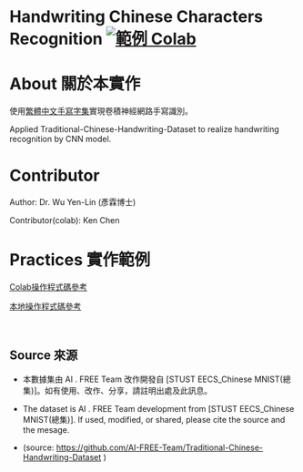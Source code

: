 # Handwriting Chinese Characters Recognition <a href="https://colab.research.google.com/github/AI-FREE-Team/Handwriting-Chinese-Characters-Recognition/blob/master/Traditional_Chinese_CNN_Model_colab.ipynb"><img src="https://img.shields.io/badge/%E5%AF%A6%E4%BD%9C-Colab-yellow.svg?style=popout-square" alt="範例 Colab"></a>

# About 關於本實作

使用<a href="https://github.com/AI-FREE-Team/Traditional-Chinese-Handwriting-Dataset">繁體中文手寫字集</a>實現卷積神經網路手寫識別。

Applied Traditional-Chinese-Handwriting-Dataset to realize handwriting recognition by CNN model.

# Contributor 
Author: Dr. Wu Yen-Lin (彥霖博士)

Contributor(colab): Ken Chen

# Practices 實作範例

<a href="https://colab.research.google.com/github/AI-FREE-Team/Handwriting-Chinese-Characters-Recognition/blob/master/Traditional_Chinese_CNN_Model_colab.ipynb">Colab操作程式碼參考</a>

<a href="https://github.com/AI-FREE-Team/Handwriting-Chinese-Characters-Recognition/blob/master/Traditional_Chinese_CNN_Model_local.ipynb">本地操作程式碼參考</a>

<br>


## Source 來源

 - 本數據集由 AI . FREE Team 改作開發自 [STUST EECS_Chinese MNIST(總集)]。如有使用、改作、分享，請註明出處及此訊息。
 
 - The dataset is AI . FREE Team development from [STUST EECS_Chinese MNIST(總集)]. If used, modified, or shared, please cite the source and the mesage.
 
 - (source: https://github.com/AI-FREE-Team/Traditional-Chinese-Handwriting-Dataset )
